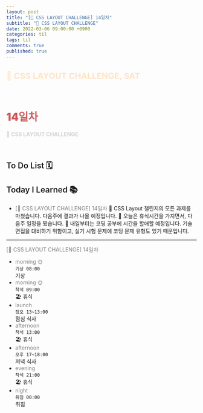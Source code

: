```yaml
---
layout: post
title: "[👑 CSS LAYOUT CHALLENGE] 14일차"
subtitle: "👑 CSS LAYOUT CHALLENGE"
date: 2022-03-06 09:00:00 +0900
categories: til
tags: til
comments: true
published: true
---
```


## <span style="color:Bisque;font-size: 22px">👑 CSS LAYOUT CHALLENGE, SAT</span>

<br />

# **<span style="font-weight:900;color:indianred">14일차</span>**

**<span style="color:lightgray">👑 CSS LAYOUT CHALLENGE</span>**

<br />

## <span style="font-weight:600">To Do List</span> 🗓

## <span style="font-weight:600">Today I Learned</span> 📚

- <span style="color:gray">[👑 CSS LAYOUT CHALLENGE] 14일차</span>
  👑 CSS Layout 챌린지의 모든 과제를 마쳤습니다. 다음주에 결과가 나올 예정입니다.
  💬 오늘은 휴식시간을 가지면서, 다음주 일정을 짰습니다.
  💬 내일부터는 코딩 공부에 시간을 할애할 예정입니다. 기술면접을 대비하기 위함이고, 실기 시험 문제에 코딩 문제 유형도 있기 때문입니다.

---

<span style="color:gray">[👑 CSS LAYOUT CHALLENGE] 14일차</span>

- <span style="color:gray">morning 🌞</span> <br>
  `기상 08:00` <br>
  기상
- <span style="color:gray">morning 🌞</span> <br>
  `착석 09:00` <br>
  🏖 휴식
- <span style="color:gray">launch</span> <br>
  `정오 13~13:00`<br>
  점심 식사
- <span style="color:gray">afternoon</span> <br>
  `착석 13:00`<br>
  🏖 휴식
- <span style="color:gray">afternoon</span> <br>
  `오후 17~18:00`<br>
  저녁 식사
- <span style="color:gray">evening</span> <br>
  `착석 21:00`<br>
  🏖 휴식
- <span style="color:gray">night</span> <br>
  `취침 00:00`<br>
  취침
